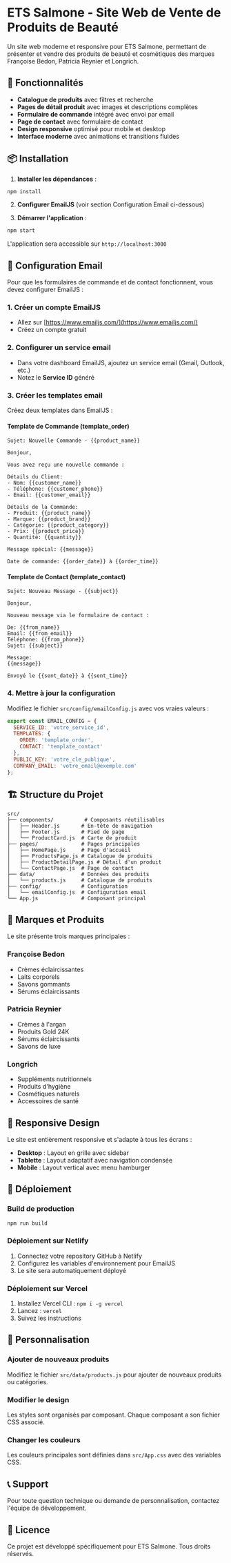 # ETS Salmone - Site Web de Vente de Produits de Beauté

Un site web moderne et responsive pour ETS Salmone, permettant de présenter et vendre des produits de beauté et cosmétiques des marques Françoise Bedon, Patricia Reynier et Longrich.

## 🚀 Fonctionnalités

- **Catalogue de produits** avec filtres et recherche
- **Pages de détail produit** avec images et descriptions complètes
- **Formulaire de commande** intégré avec envoi par email
- **Page de contact** avec formulaire de contact
- **Design responsive** optimisé pour mobile et desktop
- **Interface moderne** avec animations et transitions fluides

## 📦 Installation

1. **Installer les dépendances** :
```bash
npm install
```

2. **Configurer EmailJS** (voir section Configuration Email ci-dessous)

3. **Démarrer l'application** :
```bash
npm start
```

L'application sera accessible sur `http://localhost:3000`

## 📧 Configuration Email

Pour que les formulaires de commande et de contact fonctionnent, vous devez configurer EmailJS :

### 1. Créer un compte EmailJS
- Allez sur [https://www.emailjs.com/](https://www.emailjs.com/)
- Créez un compte gratuit

### 2. Configurer un service email
- Dans votre dashboard EmailJS, ajoutez un service email (Gmail, Outlook, etc.)
- Notez le **Service ID** généré

### 3. Créer les templates email
Créez deux templates dans EmailJS :

#### Template de Commande (template_order)
```
Sujet: Nouvelle Commande - {{product_name}}

Bonjour,

Vous avez reçu une nouvelle commande :

Détails du Client:
- Nom: {{customer_name}}
- Téléphone: {{customer_phone}}
- Email: {{customer_email}}

Détails de la Commande:
- Produit: {{product_name}}
- Marque: {{product_brand}}
- Catégorie: {{product_category}}
- Prix: {{product_price}}
- Quantité: {{quantity}}

Message spécial: {{message}}

Date de commande: {{order_date}} à {{order_time}}
```

#### Template de Contact (template_contact)
```
Sujet: Nouveau Message - {{subject}}

Bonjour,

Nouveau message via le formulaire de contact :

De: {{from_name}}
Email: {{from_email}}
Téléphone: {{from_phone}}
Sujet: {{subject}}

Message:
{{message}}

Envoyé le {{sent_date}} à {{sent_time}}
```

### 4. Mettre à jour la configuration
Modifiez le fichier `src/config/emailConfig.js` avec vos vraies valeurs :

```javascript
export const EMAIL_CONFIG = {
  SERVICE_ID: 'votre_service_id',
  TEMPLATES: {
    ORDER: 'template_order',
    CONTACT: 'template_contact'
  },
  PUBLIC_KEY: 'votre_cle_publique',
  COMPANY_EMAIL: 'votre_email@exemple.com'
};
```

## 🏗️ Structure du Projet

```
src/
├── components/          # Composants réutilisables
│   ├── Header.js       # En-tête de navigation
│   ├── Footer.js       # Pied de page
│   └── ProductCard.js  # Carte de produit
├── pages/              # Pages principales
│   ├── HomePage.js     # Page d'accueil
│   ├── ProductsPage.js # Catalogue de produits
│   ├── ProductDetailPage.js # Détail d'un produit
│   └── ContactPage.js  # Page de contact
├── data/               # Données des produits
│   └── products.js     # Catalogue de produits
├── config/             # Configuration
│   └── emailConfig.js  # Configuration email
└── App.js              # Composant principal
```

## 🎨 Marques et Produits

Le site présente trois marques principales :

### Françoise Bedon
- Crèmes éclaircissantes
- Laits corporels
- Savons gommants
- Sérums éclaircissants

### Patricia Reynier
- Crèmes à l'argan
- Produits Gold 24K
- Sérums éclaircissants
- Savons de luxe

### Longrich
- Suppléments nutritionnels
- Produits d'hygiène
- Cosmétiques naturels
- Accessoires de santé

## 📱 Responsive Design

Le site est entièrement responsive et s'adapte à tous les écrans :
- **Desktop** : Layout en grille avec sidebar
- **Tablette** : Layout adaptatif avec navigation condensée
- **Mobile** : Layout vertical avec menu hamburger

## 🚀 Déploiement

### Build de production
```bash
npm run build
```

### Déploiement sur Netlify
1. Connectez votre repository GitHub à Netlify
2. Configurez les variables d'environnement pour EmailJS
3. Le site sera automatiquement déployé

### Déploiement sur Vercel
1. Installez Vercel CLI : `npm i -g vercel`
2. Lancez : `vercel`
3. Suivez les instructions

## 🔧 Personnalisation

### Ajouter de nouveaux produits
Modifiez le fichier `src/data/products.js` pour ajouter de nouveaux produits ou catégories.

### Modifier le design
Les styles sont organisés par composant. Chaque composant a son fichier CSS associé.

### Changer les couleurs
Les couleurs principales sont définies dans `src/App.css` avec des variables CSS.

## 📞 Support

Pour toute question technique ou demande de personnalisation, contactez l'équipe de développement.

## 📄 Licence

Ce projet est développé spécifiquement pour ETS Salmone. Tous droits réservés.